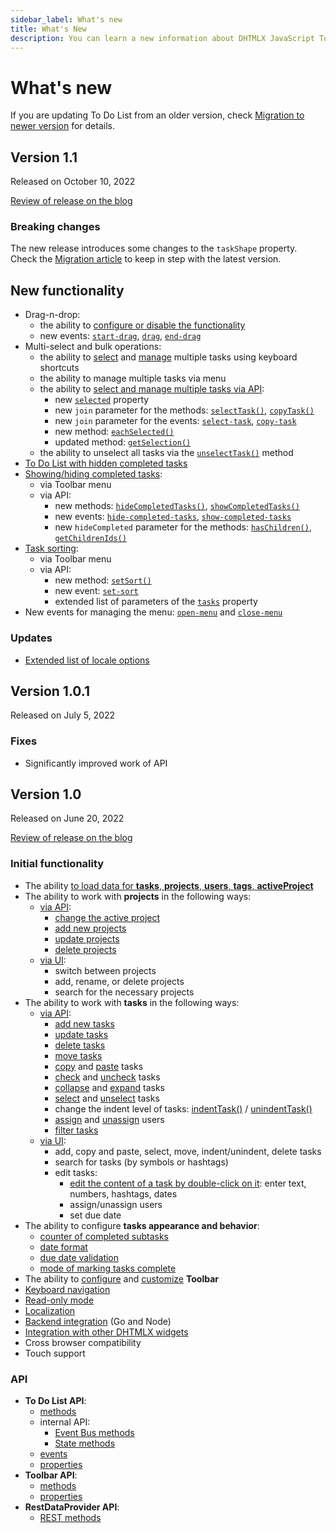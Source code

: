 ```yaml
---
sidebar_label: What's new
title: What's New
description: You can learn a new information about DHTMLX JavaScript To Do List library. Browse developer guides and API reference, try out code examples and live demos, and download a free 30-day evaluation version of DHTMLX To Do List.
---
```


# What's new

If you are updating To Do List from an older version, check [Migration to newer version](migration.md) for details.

## Version 1.1

Released on October 10, 2022

[Review of release on the blog](https://dhtmlx.com/blog/dhtmlx-to-do-list-1-1/)

### Breaking changes

The new release introduces some changes to the `taskShape` property. Check the [Migration article](migration.md#10---11) to keep in step with the latest version.

## New functionality

- Drag-n-drop:
    - the ability to [configure or disable the functionality](guides/configuration.md#drag-n-drop)
    - new events: [`start-drag`](api/events/startdrag_event.md), [`drag`](api/events/drag_event.md), [`end-drag`](api/events/enddrag_event.md)
- Multi-select and bulk operations:
    - the ability to [select](../#selecting-multiple-tasks) and [manage](../#managing-multiple-tasks) multiple tasks using keyboard shortcuts
    - the ability to manage multiple tasks via menu
    - the ability to [select and manage multiple tasks via API](guides/multiselection.md):
        - new [`selected`](api/configs/selected_config.md) property
        - new `join` parameter for the methods: [`selectTask()`](api/methods/selecttask_method.md), [`copyTask()`](api/methods/copytask_method.md)
        - new `join` parameter for the events: [`select-task`](api/events/selecttask_event.md), [`copy-task`](api/events/copytask_event.md)
        - new method: [`eachSelected()`](api/methods/eachselected_method.md)
        - updated method: [`getSelection()`](api/methods/getselection_method.md) 
    - the ability to unselect all tasks via the [`unselectTask()`](api/methods/unselecttask_method.md) method
- [To Do List with hidden completed tasks](guides/hide_completed_tasks.md#initial-mode)
- [Showing/hiding completed tasks](guides/hide_completed_tasks.md#switching-between-modes):
    - via Toolbar menu
    - via API:
        - new methods: [`hideCompletedTasks()`](api/methods/hidecompletedtasks_method.md), [`showCompletedTasks()`](api/methods/showcompletedtasks_method.md)
        - new events: [`hide-completed-tasks`](api/events/hidecompletedtasks_event.md), [`show-completed-tasks`](api/events/showcompletedtasks_event.md)
        - new `hideCompleted` parameter for the methods: [`hasChildren()`](api/methods/haschildren_method.md), [`getChildrenIds()`](api/methods/getchildrenids_method.md)
- [Task sorting](guides/sorting_filtering_tasks.md#sorting-tasks):
    - via Toolbar menu
    - via API:
        - new method: [`setSort()`](api/methods/setsort_method.md)
        - new event: [`set-sort`](api/events/setsort_event.md)
        - extended list of parameters of the [`tasks`](api/configs/tasks_config.md) property
- New events for managing the menu: [`open-menu`](api/events/openmenu_event.md) and [`close-menu`](api/events/closemenu_event.md)

### Updates

- [Extended list of locale options](guides/localization.md)

## Version 1.0.1

Released on July 5, 2022

### Fixes

- Significantly improved work of API

## Version 1.0

Released on June 20, 2022

[Review of release on the blog](https://dhtmlx.com/blog/dhtmlx-list-1-0-advanced-task-assignment-inline-editing-handy-keyboard-navigation/)

### Initial functionality

- The ability [to load data for **tasks**, **projects**, **users**, **tags**, **activeProject**](guides/loading_data.md)
- The ability to work with **projects** in the following ways:
    - [via API](guides/project_index.md):
        - [change the active project](api/methods/setproject_method.md)
        - [add new projects](api/methods/addproject_method.md)
        - [update projects](api/methods/updateproject_method.md)
        - [delete projects](api/methods/deleteproject_method.md)
    - [via UI](../#toolbar):
        - switch between projects
        - add, rename, or delete projects
        - search for the necessary projects
- The ability to work with **tasks** in the following ways:
    - [via API](guides/task_index.md):
        - [add new tasks](api/methods/addtask_method.md)
        - [update tasks](api/methods/updatetask_method.md)
        - [delete tasks](api/methods/deletetask_method.md)
        - [move tasks](api/methods/movetask_method.md)
        - [copy](api/methods/copytask_method.md) and [paste](api/methods/pastetask_method.md) tasks
        - [check](api/methods/checktask_method.md) and [uncheck](api/methods/unchecktask_method.md) tasks
        - [collapse](api/methods/collapsetask_method.md) and [expand](api/methods/expandtask_method.md) tasks
        - [select](api/methods/selecttask_method.md) and [unselect](api/methods/unselecttask_method.md) tasks
        - change the indent level of tasks: [indentTask()](api/methods/indenttask_method.md) / [unindentTask()](api/methods/unindenttask_method.md)
        - [assign](api/methods/assignuser_method.md) and [unassign](api/methods/unassignuser_method.md) users
        - [filter tasks](api/methods/setfilter_method.md)
    - [via UI](../#managing-a-task):
        - add, copy and paste, select, move, indent/unindent, delete tasks
        - search for tasks (by symbols or hashtags)
        - edit tasks:
            - [edit the content of a task by double-click on it](guides/inline_editing.md): enter text, numbers, hashtags, dates
            - assign/unassign users
            - set due date
- The ability to configure **tasks appearance and behavior**:
    - [counter of completed subtasks](guides/configuration.md#counter-of-completed-subtasks)
    - [date format](guides/configuration.md#date-format)
    - [due date validation](guides/configuration.md#due-date-validation)
    - [mode of marking tasks complete](guides/configuration.md#mode-of-marking-tasks-complete)
- The ability to [configure](guides/configuration.md#toolbar) and [customize](guides/customization.md#toolbar) **Toolbar**
- [Keyboard navigation](api/events/keypressontodo_event.md#keyboard-shortcuts)
- [Read-only mode](guides/readonly_mode.md)
- [Localization](guides/localization.md)
- [Backend integration](guides/working_with_server.md) (Go and Node)
- [Integration with other DHTMLX widgets](guides/integration.md)
- Cross browser compatibility
- Touch support

### API

- **To Do List API**: 
    - [methods](api/overview/methods_overview.md)
    - internal API:
        - [Event Bus methods](category/event-bus-methods.md)
        - [State methods](category/state-methods.md)
    - [events](api/overview/events_overview.md)
    - [properties](api/overview/configs_overview.md)
- **Toolbar API**:
    - [methods](category/toolbar-methods.md)
    - [properties](category/toolbar-properties.md)
- **RestDataProvider API**:
    - [REST methods](category/rest-methods.md)





